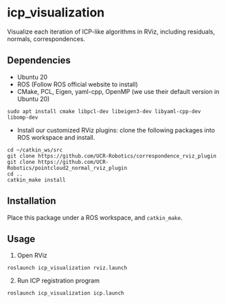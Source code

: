 # icp_visualization
Visualize each iteration of ICP-like algorithms in RViz, including residuals, normals, correspondences.

## Dependencies
- Ubuntu 20
- ROS (Follow ROS official website to install)
- CMake, PCL, Eigen, yaml-cpp, OpenMP (we use their default version in Ubuntu 20)
```
sudo apt install cmake libpcl-dev libeigen3-dev libyaml-cpp-dev libomp-dev
```
- Install our customized RViz plugins: clone the following packages into ROS workspace and install.
```
cd ~/catkin_ws/src
git clone https://github.com/UCR-Robotics/correspondence_rviz_plugin
git clone https://github.com/UCR-Robotics/pointcloud2_normal_rviz_plugin
cd ..
catkin_make install
```

## Installation

Place this package under a ROS workspace, and `catkin_make`.

## Usage

1. Open RViz

```
roslaunch icp_visualization rviz.launch
```

2. Run ICP registration program

```
roslaunch icp_visualization icp.launch
```
